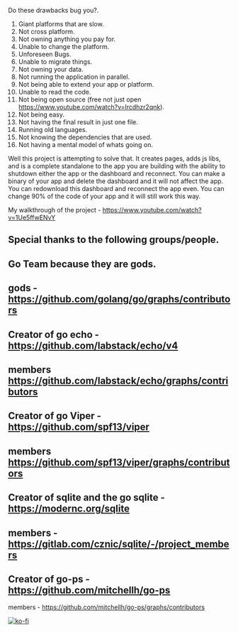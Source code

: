 
Do these drawbacks bug you?.
1. Giant platforms that are slow.
2. Not cross platform.
3. Not owning anything you pay for.
4. Unable to change the platform.
5. Unforeseen Bugs.
6. Unable to migrate things.
7. Not owning your data.
8. Not running the application in parallel.
9. Not being able to extend your app or platform.
10. Unable to read the code.
11. Not being open source (free not just open https://www.youtube.com/watch?v=lrcdhzr2qnk).
12. Not being easy.
13. Not having the final result in just one file.
14. Running old languages.
15. Not knowing the dependencies that are used.
16. Not having a mental model of whats going on.


Well this project is attempting to solve that.  It creates pages, adds js libs, and is a complete standalone to the app you are building
with the ability to shutdown either the app or the dashboard and reconnect.  You can make a binary of your app and delete the dashboard and it will
not affect the app.  You can redownload this dashboard and reconnect the app even.  You can change 90% of the code of your app and it will still work this way.

My walkthrough of the project - https://www.youtube.com/watch?v=1Ue5ffwENvY

Special thanks to the following groups/people.
-
Go Team because they are gods. 
-
gods - https://github.com/golang/go/graphs/contributors
-
Creator of go echo - https://github.com/labstack/echo/v4
-
members https://github.com/labstack/echo/graphs/contributors
-
Creator of go Viper - https://github.com/spf13/viper 
-
members https://github.com/spf13/viper/graphs/contributors
-
Creator of sqlite and the go sqlite - https://modernc.org/sqlite 
-
members - https://gitlab.com/cznic/sqlite/-/project_members
-
Creator of go-ps - https://github.com/mitchellh/go-ps
-
members - https://github.com/mitchellh/go-ps/graphs/contributors




[![ko-fi](https://ko-fi.com/img/githubbutton_sm.svg)](https://ko-fi.com/W7W8CGXQS)
